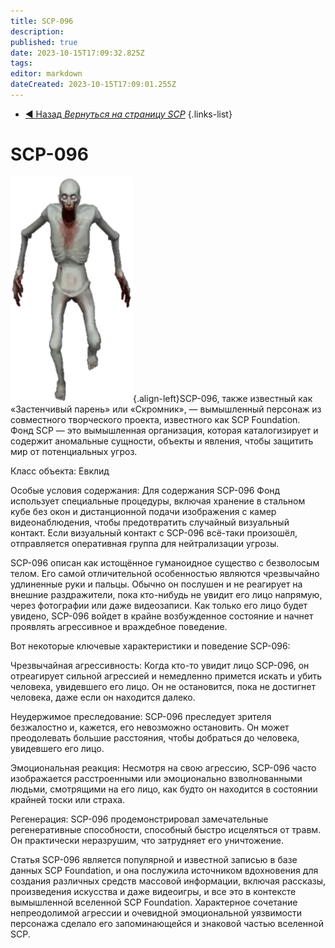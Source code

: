 ```yaml
---
title: SCP-096
description: 
published: true
date: 2023-10-15T17:09:32.825Z
tags: 
editor: markdown
dateCreated: 2023-10-15T17:09:01.255Z
---
```


- [:arrow_backward: Назад *Вернуться на страницу SCP*](/ru/game/scps#scps)
{.links-list}
# SCP-096
![white_guy.png](/images/roles/white_guy.png){.align-left}SCP-096, также известный как «Застенчивый парень» или «Скромник», — вымышленный персонаж из совместного творческого проекта, известного как SCP Foundation. Фонд SCP — это вымышленная организация, которая каталогизирует и содержит аномальные сущности, объекты и явления, чтобы защитить мир от потенциальных угроз.

Класс объекта: Евклид

Особые условия содержания: Для содержания SCP-096 Фонд использует специальные процедуры, включая хранение в стальном кубе без окон и дистанционной подачи изображения с камер видеонаблюдения, чтобы предотвратить случайный визуальный контакт. Если визуальный контакт с SCP-096 всё-таки произошёл, отправляется оперативная группа для нейтрализации угрозы.

SCP-096 описан как истощённое гуманоидное существо с безволосым телом. Его самой отличительной особенностью являются чрезвычайно удлиненные руки и пальцы. Обычно он послушен и не реагирует на внешние раздражители, пока кто-нибудь не увидит его лицо напрямую, через фотографии или даже видеозаписи. Как только его лицо будет увидено, SCP-096 войдет в крайне возбужденное состояние и начнет проявлять агрессивное и враждебное поведение.

Вот некоторые ключевые характеристики и поведение SCP-096:

Чрезвычайная агрессивность: Когда кто-то увидит лицо SCP-096, он отреагирует сильной агрессией и немедленно примется искать и убить человека, увидевшего его лицо. Он не остановится, пока не достигнет человека, даже если он находится далеко.

Неудержимое преследование: SCP-096 преследует зрителя безжалостно и, кажется, его невозможно остановить. Он может преодолевать большие расстояния, чтобы добраться до человека, увидевшего его лицо.


Эмоциональная реакция: Несмотря на свою агрессию, SCP-096 часто изображается расстроенными или эмоционально взволнованными людьми, смотрящими на его лицо, как будто он находится в состоянии крайней тоски или страха.

Регенерация: SCP-096 продемонстрировал замечательные регенеративные способности, способный быстро исцеляться от травм. Он практически неразрушим, что затрудняет его уничтожение.

Статья SCP-096 является популярной и известной записью в базе данных SCP Foundation, и она послужила источником вдохновения для создания различных средств массовой информации, включая рассказы, произведения искусства и даже видеоигры, и все это в контексте вымышленной вселенной SCP Foundation. Характерное сочетание непреодолимой агрессии и очевидной эмоциональной уязвимости персонажа сделало его запоминающейся и знаковой частью вселенной SCP.